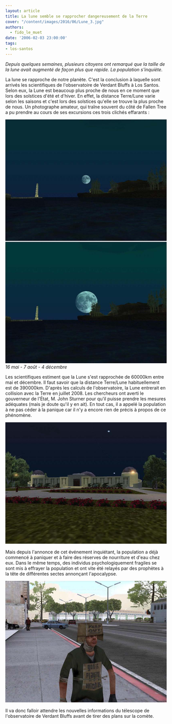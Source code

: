 ```yaml
---
layout: article
title: La lune semble se rapprocher dangereusement de la Terre
cover: "/content/images/2016/06/Lune_3.jpg"
authors:
  - fido_le_muet
date: '2006-02-03 23:00:00'
tags:
- los-santos
---
```


_Depuis quelques semaines, plusieurs citoyens ont remarqué que la taille de la lune avait augmenté de façon plus que rapide. La population s'inquiète._

La lune se rapproche de notre planète. C'est la conclusion à laquelle sont arrivés les scientifiques de l'observatoire de Verdant Bluffs à Los Santos. Selon eux, la Lune est beaucoup plus proche de nous en ce moment que lors des solstices d'été et d'hiver. En effet, la distance Terre/Lune varie selon les saisons et c'est lors des solstices qu'elle se trouve la plus proche de nous. Un photographe amateur, qui traîne souvent du côté de Fallen Tree a pu prendre au cours de ses excursions ces trois clichés effarants :

![](/content/images/2005/01/Lune_1.jpg)
![](/content/images/2005/01/Lune_2.jpg)
_16 mai - 7 août - 4 décembre_

Les scientifiques estiment que la Lune s'est rapprochée de 60000km entre mai et décembre. Il faut savoir que la distance Terre/Lune habituellement est de 390000km. D'après les calculs de l'observatoire, la Lune entrerait en collision avec la Terre en juillet 2008. Les chercheurs ont averti le gouverneur de l'État, M. John Sturner pour qu'il puisse prendre les mesures adéquates (mais je doute qu'il y en ait). En tout cas, il a appelé la population à ne pas céder à la panique car il n'y a encore rien de précis à propos de ce phénomène.

![](/content/images/2005/01/Observatoire.jpg)

Mais depuis l'annonce de cet événement inquiétant, la population a déjà commencé à paniquer et à faire des réserves de nourriture et d'eau chez eux. Dans le même temps, des individus psychologiquement fragiles se sont mis à effrayer la population et ont vite été relayés par des prophètes à la tête de différentes sectes annonçant l'apocalypse.

![](/content/images/2005/01/Prophete.jpg)

Il va donc falloir attendre les nouvelles informations du télescope de l'observatoire de Verdant Bluffs avant de tirer des plans sur la comète.